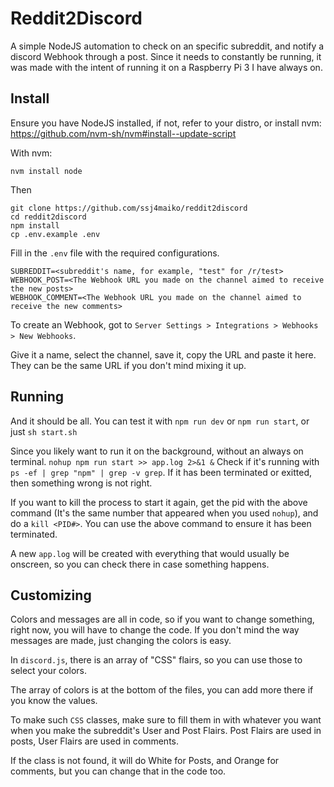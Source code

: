# Reddit2Discord

A simple NodeJS automation to check on an specific subreddit, and notify a discord Webhook through a post. Since it needs to constantly be running, it was made with the intent of running it on a Raspberry Pi 3 I have always on.

## Install

Ensure you have NodeJS installed, if not, refer to your distro, or install nvm: https://github.com/nvm-sh/nvm#install--update-script

With nvm:
```
nvm install node
```

Then

```
git clone https://github.com/ssj4maiko/reddit2discord
cd reddit2discord
npm install
cp .env.example .env
```

Fill in the `.env` file with the required configurations.

```
SUBREDDIT=<subreddit's name, for example, "test" for /r/test>
WEBHOOK_POST=<The Webhook URL you made on the channel aimed to receive the new posts>
WEBHOOK_COMMENT=<The Webhook URL you made on the channel aimed to receive the new comments>
```

To create an Webhook, got to `Server Settings > Integrations > Webhooks > New Webhooks`.

Give it a name, select the channel, save it, copy the URL and paste it here. They can be the same URL if you don't mind mixing it up.

## Running

And it should be all. You can test it with `npm run dev` or `npm run start`, or just `sh start.sh`

Since you likely want to run it on the background, without an always on terminal.
```nohup npm run start >> app.log 2>&1 &```
Check if it's running with `ps -ef | grep "npm" | grep -v grep`. If it has been terminated or exitted, then something wrong is not right.

If you want to kill the process to start it again, get the pid with the above command (It's the same number that appeared when you used `nohup`), and do a `kill <PID#>`. You can use the above command to ensure it has been terminated.

A new `app.log` will be created with everything that would usually be onscreen, so you can check there in case something happens.

## Customizing

Colors and messages are all in code, so if you want to change something, right now, you will have to change the code. If you don't mind the way messages are made, just changing the colors is easy.

In `discord.js`, there is an array of "CSS" flairs, so you can use those to select your colors.

The array of colors is at the bottom of the files, you can add more there if you know the values.

To make such `CSS` classes, make sure to fill them in with whatever you want when you make the subreddit's User and Post Flairs. Post Flairs are used in posts, User Flairs are used in comments.

If the class is not found, it will do White for Posts, and Orange for comments, but you can change that in the code too.

